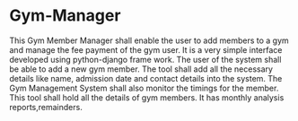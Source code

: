 # Gym-Manager
This Gym Member Manager shall enable the user to add members to a gym and manage the fee payment of the gym user. It is a very simple interface developed using python-django frame work. The user of the system shall be able to add a new gym member. The tool shall add all the necessary details like name, admission date and contact details into the system. The Gym Management System shall also monitor the timings for the member. This tool shall hold all the details of gym members. It has monthly analysis reports,remainders.
